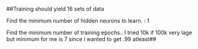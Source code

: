 ##Training should yield 16 sets of data 

Find the minimum number of hidden neurons to learn. : 1 

Find the minimum number of training epochs.. I tried 10k if 100k very lage but minimum for me is 7 since i wanted to get .99 atleast##
